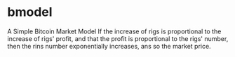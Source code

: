 # bmodel
A Simple Bitcoin Market Model
If the increase of rigs is proportional to the increase of rigs' profit, and that the profit is proportional to the rigs' number, then the rins number exponentially increases, ans so the market price. 
